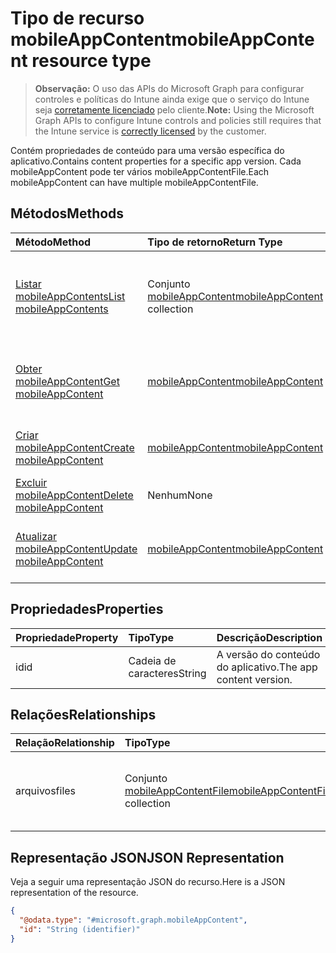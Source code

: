 # <a name="mobileappcontent-resource-type"></a><span data-ttu-id="5eb6b-101">Tipo de recurso mobileAppContent</span><span class="sxs-lookup"><span data-stu-id="5eb6b-101">mobileAppContent resource type</span></span>

> <span data-ttu-id="5eb6b-102">**Observação:** O uso das APIs do Microsoft Graph para configurar controles e políticas do Intune ainda exige que o serviço do Intune seja [corretamente licenciado](https://go.microsoft.com/fwlink/?linkid=839381) pelo cliente.</span><span class="sxs-lookup"><span data-stu-id="5eb6b-102">**Note:** Using the Microsoft Graph APIs to configure Intune controls and policies still requires that the Intune service is [correctly licensed](https://go.microsoft.com/fwlink/?linkid=839381) by the customer.</span></span>

<span data-ttu-id="5eb6b-103">Contém propriedades de conteúdo para uma versão específica do aplicativo.</span><span class="sxs-lookup"><span data-stu-id="5eb6b-103">Contains content properties for a specific app version.</span></span> <span data-ttu-id="5eb6b-104">Cada mobileAppContent pode ter vários mobileAppContentFile.</span><span class="sxs-lookup"><span data-stu-id="5eb6b-104">Each mobileAppContent can have multiple mobileAppContentFile.</span></span>
## <a name="methods"></a><span data-ttu-id="5eb6b-105">Métodos</span><span class="sxs-lookup"><span data-stu-id="5eb6b-105">Methods</span></span>
|<span data-ttu-id="5eb6b-106">Método</span><span class="sxs-lookup"><span data-stu-id="5eb6b-106">Method</span></span>|<span data-ttu-id="5eb6b-107">Tipo de retorno</span><span class="sxs-lookup"><span data-stu-id="5eb6b-107">Return Type</span></span>|<span data-ttu-id="5eb6b-108">Descrição</span><span class="sxs-lookup"><span data-stu-id="5eb6b-108">Description</span></span>|
|:---|:---|:---|
|[<span data-ttu-id="5eb6b-109">Listar mobileAppContents</span><span class="sxs-lookup"><span data-stu-id="5eb6b-109">List mobileAppContents</span></span>](../api/intune_apps_mobileappcontent_list.md)|<span data-ttu-id="5eb6b-110">Conjunto [mobileAppContent](../resources/intune_apps_mobileappcontent.md)</span><span class="sxs-lookup"><span data-stu-id="5eb6b-110">[mobileAppContent](../resources/intune_apps_mobileappcontent.md) collection</span></span>|<span data-ttu-id="5eb6b-111">Listar propriedades e relações de objetos de [mobileAppContent](../resources/intune_apps_mobileappcontent.md).</span><span class="sxs-lookup"><span data-stu-id="5eb6b-111">List properties and relationships of the [mobileAppContent](../resources/intune_apps_mobileappcontent.md) objects.</span></span>|
|[<span data-ttu-id="5eb6b-112">Obter mobileAppContent</span><span class="sxs-lookup"><span data-stu-id="5eb6b-112">Get mobileAppContent</span></span>](../api/intune_apps_mobileappcontent_get.md)|[<span data-ttu-id="5eb6b-113">mobileAppContent</span><span class="sxs-lookup"><span data-stu-id="5eb6b-113">mobileAppContent</span></span>](../resources/intune_apps_mobileappcontent.md)|<span data-ttu-id="5eb6b-114">Ler propriedades e relações de objetos de [mobileAppContent](../resources/intune_apps_mobileappcontent.md).</span><span class="sxs-lookup"><span data-stu-id="5eb6b-114">Read properties and relationships of the [mobileAppContent](../resources/intune_apps_mobileappcontent.md) object.</span></span>|
|[<span data-ttu-id="5eb6b-115">Criar mobileAppContent</span><span class="sxs-lookup"><span data-stu-id="5eb6b-115">Create mobileAppContent</span></span>](../api/intune_apps_mobileappcontent_create.md)|[<span data-ttu-id="5eb6b-116">mobileAppContent</span><span class="sxs-lookup"><span data-stu-id="5eb6b-116">mobileAppContent</span></span>](../resources/intune_apps_mobileappcontent.md)|<span data-ttu-id="5eb6b-117">Criar um novo objeto de [mobileAppContent](../resources/intune_apps_mobileappcontent.md).</span><span class="sxs-lookup"><span data-stu-id="5eb6b-117">Create a new [mobileAppContent](../resources/intune_apps_mobileappcontent.md) object.</span></span>|
|[<span data-ttu-id="5eb6b-118">Excluir mobileAppContent</span><span class="sxs-lookup"><span data-stu-id="5eb6b-118">Delete mobileAppContent</span></span>](../api/intune_apps_mobileappcontent_delete.md)|<span data-ttu-id="5eb6b-119">Nenhum</span><span class="sxs-lookup"><span data-stu-id="5eb6b-119">None</span></span>|<span data-ttu-id="5eb6b-120">Excluir [mobileAppContent](../resources/intune_apps_mobileappcontent.md).</span><span class="sxs-lookup"><span data-stu-id="5eb6b-120">Deletes a [mobileAppContent](../resources/intune_apps_mobileappcontent.md).</span></span>|
|[<span data-ttu-id="5eb6b-121">Atualizar mobileAppContent</span><span class="sxs-lookup"><span data-stu-id="5eb6b-121">Update mobileAppContent</span></span>](../api/intune_apps_mobileappcontent_update.md)|[<span data-ttu-id="5eb6b-122">mobileAppContent</span><span class="sxs-lookup"><span data-stu-id="5eb6b-122">mobileAppContent</span></span>](../resources/intune_apps_mobileappcontent.md)|<span data-ttu-id="5eb6b-123">Atualizar as propriedades de um objeto de [mobileAppContent](../resources/intune_apps_mobileappcontent.md).</span><span class="sxs-lookup"><span data-stu-id="5eb6b-123">Update the properties of a [mobileAppContent](../resources/intune_apps_mobileappcontent.md) object.</span></span>|

## <a name="properties"></a><span data-ttu-id="5eb6b-124">Propriedades</span><span class="sxs-lookup"><span data-stu-id="5eb6b-124">Properties</span></span>
|<span data-ttu-id="5eb6b-125">Propriedade</span><span class="sxs-lookup"><span data-stu-id="5eb6b-125">Property</span></span>|<span data-ttu-id="5eb6b-126">Tipo</span><span class="sxs-lookup"><span data-stu-id="5eb6b-126">Type</span></span>|<span data-ttu-id="5eb6b-127">Descrição</span><span class="sxs-lookup"><span data-stu-id="5eb6b-127">Description</span></span>|
|:---|:---|:---|
|<span data-ttu-id="5eb6b-128">id</span><span class="sxs-lookup"><span data-stu-id="5eb6b-128">id</span></span>|<span data-ttu-id="5eb6b-129">Cadeia de caracteres</span><span class="sxs-lookup"><span data-stu-id="5eb6b-129">String</span></span>|<span data-ttu-id="5eb6b-130">A versão do conteúdo do aplicativo.</span><span class="sxs-lookup"><span data-stu-id="5eb6b-130">The app content version.</span></span>|

## <a name="relationships"></a><span data-ttu-id="5eb6b-131">Relações</span><span class="sxs-lookup"><span data-stu-id="5eb6b-131">Relationships</span></span>
|<span data-ttu-id="5eb6b-132">Relação</span><span class="sxs-lookup"><span data-stu-id="5eb6b-132">Relationship</span></span>|<span data-ttu-id="5eb6b-133">Tipo</span><span class="sxs-lookup"><span data-stu-id="5eb6b-133">Type</span></span>|<span data-ttu-id="5eb6b-134">Descrição</span><span class="sxs-lookup"><span data-stu-id="5eb6b-134">Description</span></span>|
|:---|:---|:---|
|<span data-ttu-id="5eb6b-135">arquivos</span><span class="sxs-lookup"><span data-stu-id="5eb6b-135">files</span></span>|<span data-ttu-id="5eb6b-136">Conjunto [mobileAppContentFile](../resources/intune_apps_mobileappcontentfile.md)</span><span class="sxs-lookup"><span data-stu-id="5eb6b-136">[mobileAppContentFile](../resources/intune_apps_mobileappcontentfile.md) collection</span></span>|<span data-ttu-id="5eb6b-137">A lista dos arquivos desta versão de conteúdo do aplicativo.</span><span class="sxs-lookup"><span data-stu-id="5eb6b-137">The list of files for this app content version.</span></span>|

## <a name="json-representation"></a><span data-ttu-id="5eb6b-138">Representação JSON</span><span class="sxs-lookup"><span data-stu-id="5eb6b-138">JSON Representation</span></span>
<span data-ttu-id="5eb6b-139">Veja a seguir uma representação JSON do recurso.</span><span class="sxs-lookup"><span data-stu-id="5eb6b-139">Here is a JSON representation of the resource.</span></span>
<!--{
  "blockType": "resource",
  "keyProperty": "id",
  "baseType": "microsoft.graph.entity",
  "@odata.type": "microsoft.graph.mobileAppContent"
}-->
``` json
{
  "@odata.type": "#microsoft.graph.mobileAppContent",
  "id": "String (identifier)"
}
```



